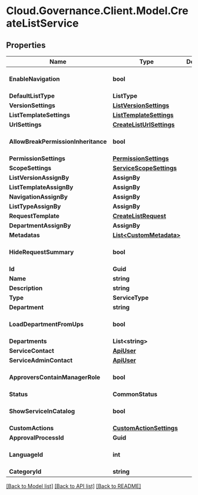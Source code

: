 # Cloud.Governance.Client.Model.CreateListService
## Properties

Name | Type | Description | Notes
------------ | ------------- | ------------- | -------------
**EnableNavigation** | **bool** |  | [optional] [default to false]
**DefaultListType** | **ListType** |  | [optional] 
**VersionSettings** | [**ListVersionSettings**](ListVersionSettings.md) |  | [optional] 
**ListTemplateSettings** | [**ListTemplateSettings**](ListTemplateSettings.md) |  | [optional] 
**UrlSettings** | [**CreateListUrlSettings**](CreateListUrlSettings.md) |  | [optional] 
**AllowBreakPermissionInheritance** | **bool** |  | [optional] [default to false]
**PermissionSettings** | [**PermissionSettings**](PermissionSettings.md) |  | [optional] 
**ScopeSettings** | [**ServiceScopeSettings**](ServiceScopeSettings.md) |  | [optional] 
**ListVersionAssignBy** | **AssignBy** |  | [optional] 
**ListTemplateAssignBy** | **AssignBy** |  | [optional] 
**NavigationAssignBy** | **AssignBy** |  | [optional] 
**ListTypeAssignBy** | **AssignBy** |  | [optional] 
**RequestTemplate** | [**CreateListRequest**](CreateListRequest.md) |  | [optional] 
**DepartmentAssignBy** | **AssignBy** |  | [optional] 
**Metadatas** | [**List&lt;CustomMetadata&gt;**](CustomMetadata.md) |  | [optional] 
**HideRequestSummary** | **bool** |  | [optional] [default to false]
**Id** | **Guid** |  | [optional] 
**Name** | **string** |  | [optional] 
**Description** | **string** |  | [optional] 
**Type** | **ServiceType** |  | [optional] 
**Department** | **string** |  | [optional] 
**LoadDepartmentFromUps** | **bool** |  | [optional] [default to false]
**Departments** | **List&lt;string&gt;** |  | [optional] 
**ServiceContact** | [**ApiUser**](ApiUser.md) |  | [optional] 
**ServiceAdminContact** | [**ApiUser**](ApiUser.md) |  | [optional] 
**ApproversContainManagerRole** | **bool** |  | [optional] [default to false]
**Status** | **CommonStatus** |  | [optional] 
**ShowServiceInCatalog** | **bool** |  | [optional] [default to false]
**CustomActions** | [**CustomActionSettings**](CustomActionSettings.md) |  | [optional] 
**ApprovalProcessId** | **Guid** |  | [optional] 
**LanguageId** | **int** |  | [optional] [default to 0]
**CategoryId** | **string** |  | [optional] 

[[Back to Model list]](../README.md#documentation-for-models) [[Back to API list]](../README.md#documentation-for-api-endpoints) [[Back to README]](../README.md)

